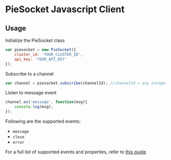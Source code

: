 # PieSocket Javascript Client

## Usage

Initialize the PieSocket class
```javascript
var piesocket = new PieSocket({
    cluster_id: 'YOUR_CLUSTER_ID',
    api_key: 'YOUR_API_KEY'    
});
```


Subscribe to a channel
```javascript
var channel = piesocket.subscribe(channelId); //channelId = any integere b/w 1-100000
```


Listen to message event
```javascript
channel.on('message', function(msg){
    console.log(msg);
});
```

Following are the supported events:
  - `message`
  - `close`
  - `error`
  

For a full list of supported events and properties, refer to [this guide](https://piesocke.com/websocket)